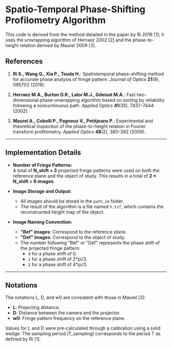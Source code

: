 # Spatio-Temporal Phase-Shifting Profilometry Algorithm

This code is derived from the method detailed in the paper by Ri 2019 [1]; it uses the unwrapping algorithm of Herraez 2002 [2] and the phase-to-height relation derived by Maurel 2009 [3].

## References

1. **Ri S., Wang Q., Xia P., Tsuda H.**: Spatiotemporal phase-shifting method for accurate phase analysis of fringe pattern. *Journal of Optics* **21**(9), 095702 (2019).

2. **Herraez M.A., Burton D.R., Lalor M.J., Gdeisat M.A.**: Fast two-dimensional phase-unwrapping algorithm based on sorting by reliability following a noncontinuous path. *Applied Optics* **41**(35), 7437–7444 (2002).

3. **Maurel A., Cobelli P., Pagneux V., Petitjeans P.**: Experimental and theoretical inspection of the phase-to-height relation in Fourier transform profilometry. *Applied Optics* **48**(2), 380–392 (2009).

---

## Implementation Details

- **Number of Fringe Patterns:**  
  A total of **N_shift = 3** projected fringe patterns were used on both the reference plane and the object of study. This results in a total of **2 × N_shift = 6 images**.

- **Image Storage and Output:**  
  - All images should be stored in the `path_im` folder.  
  - The result of the algorithm is a file named `h.tif`, which contains the reconstructed height map of the object.

- **Image Naming Convention:**  
  - **"Ref" images**: Correspond to the reference plane.  
  - **"Def" images**: Correspond to the object of study.  
  - The number following "Ref" or "Def" represents the phase shift of the projected fringe pattern:  
    - `0` for a phase shift of 0.  
    - `1` for a phase shift of 2*pi/3.  
    - `2` for a phase shift of 4*pi/3.

---

## Notations

The notations L, D, and w0 are consistent with those in Maurel [3]:  
- **L**: Projecting distance. 
- **D**: Distance between the camera and the projector.  
- **w0**: Fringe pattern frequency on the reference plane.

Values for L and D were pre-calculated through a calibration using a solid wedge. The sampling period \(T_sampling\) corresponds to the period T as defined by Ri [1].
